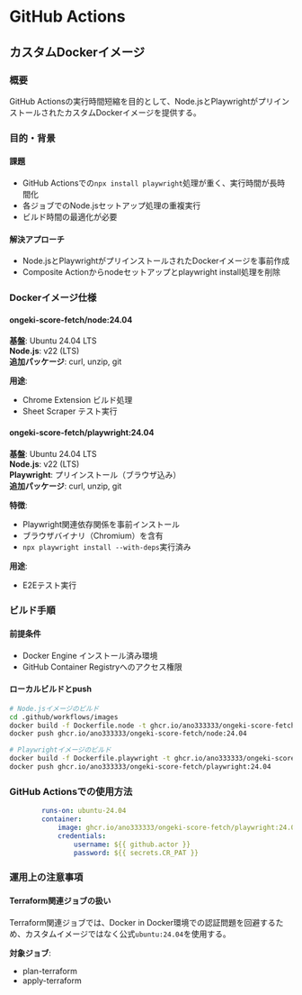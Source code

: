 # GitHub Actions

## カスタムDockerイメージ

### 概要

GitHub Actionsの実行時間短縮を目的として、Node.jsとPlaywrightがプリインストールされたカスタムDockerイメージを提供する。

### 目的・背景

#### 課題

- GitHub Actionsでの`npx install playwright`処理が重く、実行時間が長時間化
- 各ジョブでのNode.jsセットアップ処理の重複実行
- ビルド時間の最適化が必要

#### 解決アプローチ

- Node.jsとPlaywrightがプリインストールされたDockerイメージを事前作成
- Composite Actionからnodeセットアップとplaywright install処理を削除

### Dockerイメージ仕様

#### ongeki-score-fetch/node:24.04

**基盤**: Ubuntu 24.04 LTS  
**Node.js**: v22 (LTS)  
**追加パッケージ**: curl, unzip, git

**用途**:

- Chrome Extension ビルド処理
- Sheet Scraper テスト実行

#### ongeki-score-fetch/playwright:24.04

**基盤**: Ubuntu 24.04 LTS  
**Node.js**: v22 (LTS)  
**Playwright**: プリインストール（ブラウザ込み）  
**追加パッケージ**: curl, unzip, git

**特徴**:

- Playwright関連依存関係を事前インストール
- ブラウザバイナリ（Chromium）を含有
- `npx playwright install --with-deps`実行済み

**用途**:

- E2Eテスト実行

### ビルド手順

#### 前提条件

- Docker Engine インストール済み環境
- GitHub Container Registryへのアクセス権限

#### ローカルビルドとpush

```bash
# Node.jsイメージのビルド
cd .github/workflows/images
docker build -f Dockerfile.node -t ghcr.io/ano333333/ongeki-score-fetch/node:24.04 .
docker push ghcr.io/ano333333/ongeki-score-fetch/node:24.04

# Playwrightイメージのビルド
docker build -f Dockerfile.playwright -t ghcr.io/ano333333/ongeki-score-fetch/playwright:24.04 .
docker push ghcr.io/ano333333/ongeki-score-fetch/playwright:24.04
```

### GitHub Actionsでの使用方法

```yaml
        runs-on: ubuntu-24.04
        container:
            image: ghcr.io/ano333333/ongeki-score-fetch/playwright:24.04
            credentials:
                username: ${{ github.actor }}
                password: ${{ secrets.CR_PAT }}
```

### 運用上の注意事項

#### Terraform関連ジョブの扱い

Terraform関連ジョブでは、Docker in Docker環境での認証問題を回避するため、カスタムイメージではなく公式`ubuntu:24.04`を使用する。

**対象ジョブ**:

- plan-terraform
- apply-terraform
